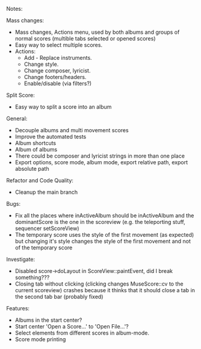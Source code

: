 Notes:

Mass changes:
 - Mass changes, Actions menu, used by both albums and groups of normal scores (multible tabs selected or opened scores)
 - Easy way to select multiple scores.
 - Actions:
    - Add - Replace instruments.
    - Change style.
    - Change composer, lyricist.
    - Change footers/headers.
    - Enable/disable (via filters?)

Split Score:
 - Easy way to split a score into an album

General:
 - Decouple albums and multi movement scores
 - Improve the automated tests
 - Album shortcuts
 - Album of albums
 - There could be composer and lyricist strings in more than one place
 - Export options, score mode, album mode, export relative path, export absolute path

 Refactor and Code Quality:
 - Cleanup the main branch

 Bugs:
 - Fix all the places where inActiveAlbum should be inActiveAlbum and the dominantScore is the one in the scoreview (e.g. the teleporting stuff, sequencer setScoreView)
 - The temporary score uses the style of the first movement (as expected) but changing it's style changes the style of the first movement and not of the temporary score

 Investigate:
 - Disabled score->doLayout in ScoreView::paintEvent, did I break something???
 - Closing tab without clicking (clicking changes MuseScore::cv to the current scoreview) crashes because it thinks that it should close a tab in the second tab bar (probably fixed)

 Features:
 - Albums in the start center?
 - Start center 'Open a Score...' to 'Open File...'?
 - Select elements from different scores in album-mode.
 - Score mode printing
